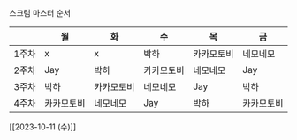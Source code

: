 스크럼 마스터 순서

|       | 월         | 화         | 수         | 목         | 금       |
| ----- | ---------- | ---------- | ---------- | ---------- | -------- |
| 1주차 | x          | x          | 박하       | 카카모토비 | 네모네모 |
| 2주차 | Jay        | 박하       | 카카모토비 | 네모네모   | Jay      |
| 3주차 | 박하       | 카카모토비 | 네모네모   | Jay        | 박하     |
| 4주차 | 카카모토비 | 네모네모   | Jay        | 박하       | 카카모토비         |


[[2023-10-11 (수)]]


